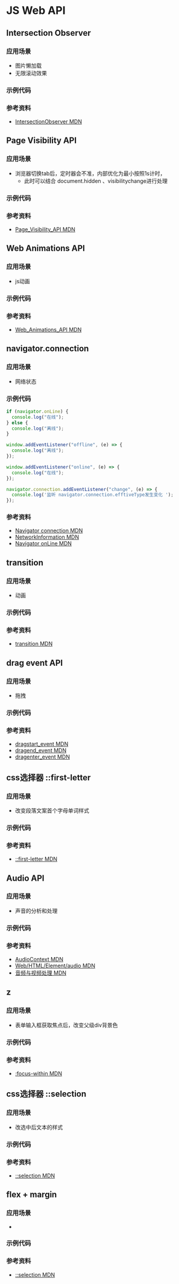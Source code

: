 # JS Web API
 
## Intersection Observer

### 应用场景

- 图片懒加载
- 无限滚动效果

### 示例代码


### 参考资料
- [IntersectionObserver MDN](https://developer.mozilla.org/en-US/docs/Web/API/IntersectionObserver)



## Page Visibility API

### 应用场景
- 浏览器切换tab后，定时器会不准，内部优化为最小按照1s计时，
  -  此时可以结合 document.hidden 、visibilitychange进行处理

### 示例代码


### 参考资料
- [Page_Visibility_API MDN](https://developer.mozilla.org/zh-CN/docs/Web/API/Page_Visibility_API)


## Web Animations API

### 应用场景
- js动画
### 示例代码

### 参考资料
- [Web_Animations_API MDN](https://developer.mozilla.org/zh-CN/docs/Web/API/Web_Animations_API)


## navigator.connection

### 应用场景
- 网络状态

### 示例代码
```javascript
if (navigator.onLine) {
  console.log("在线");
} else {
  console.log("离线");
}

window.addEventListener("offline", (e) => {
  console.log("离线");
});

window.addEventListener("online", (e) => {
  console.log("在线");
});

navigator.connection.addEventListener("change", (e) => {
  console.log('监听 navigator.connection.efftiveType发生变化 ');
});

```

### 参考资料
- [Navigator connection MDN](https://developer.mozilla.org/zh-CN/docs/Web/API/Navigator/connection)
- [NetworkInformation MDN](https://developer.mozilla.org/zh-CN/docs/Web/API/NetworkInformation)
- [Navigator onLine MDN](https://developer.mozilla.org/zh-CN/docs/Web/API/Navigator/onLine)



## transition

### 应用场景
- 动画
### 示例代码

### 参考资料
- [transition MDN](https://developer.mozilla.org/en-US/docs/Web/CSS/transition)



## drag event API

### 应用场景
- 拖拽
### 示例代码

### 参考资料
- [dragstart_event MDN](https://developer.mozilla.org/zh-CN/docs/Web/API/HTMLElement/dragstart_event)
- [dragend_event MDN](https://developer.mozilla.org/zh-CN/docs/Web/API/HTMLElement/dragend_event)
- [dragenter_event MDN](https://developer.mozilla.org/zh-CN/docs/Web/API/HTMLElement/dragenter_event)

## css选择器 ::first-letter
### 应用场景
- 改变段落文案首个字母单词样式
### 示例代码

### 参考资料
- [::first-letter MDN](https://developer.mozilla.org/en-US/docs/Web/CSS/::first-letter)


## Audio API

### 应用场景
- 声音的分析和处理
### 示例代码

### 参考资料
- [AudioContext MDN](https://developer.mozilla.org/zh-CN/docs/Web/API/AudioContext)
- [Web/HTML/Element/audio MDN](https://developer.mozilla.org/zh-CN/docs/Web/HTML/Element/audio)
- [音频与视频处理 MDN](https://developer.mozilla.org/zh-CN/docs/Web/Media/Audio_and_video_manipulation)


## z

### 应用场景
- 表单输入框获取焦点后，改变父级div背景色
### 示例代码

### 参考资料
- [:focus-within MDN](https://developer.mozilla.org/en-US/docs/Web/CSS/:focus-within)


## css选择器 ::selection

### 应用场景
- 改选中后文本的样式
### 示例代码

### 参考资料
- [::selection MDN](https://developer.mozilla.org/en-US/docs/Web/CSS/::selection)




## flex + margin

### 应用场景
- 
### 示例代码

### 参考资料
- [::selection MDN](https://developer.mozilla.org/en-US/docs/Web/CSS/::selection)



